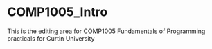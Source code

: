 # COMP1005_Intro

This is the editing area for COMP1005 Fundamentals of Programming practicals for Curtin University
